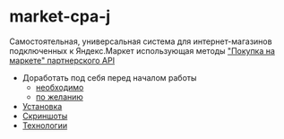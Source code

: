 market-cpa-j
============

Самостоятельная, универсальная система для интернет-магазинов подключенных к Яндекс.Маркет использующая методы ["Покупка на маркете" партнерского API](http://api.yandex.ru/market/partner/doc/dg/reference/purchase-methods.xml)

* Доработать под себя перед началом работы
    * [необходимо](https://github.com/Eternity-Yarr/market-cpa-j/wiki/%D0%A7%D1%82%D0%BE-%D0%BD%D0%B0%D0%B4%D0%BE-%D0%B4%D0%BE%D1%80%D0%B0%D0%B1%D0%BE%D1%82%D0%B0%D1%82%D1%8C)
    * [по желанию](https://github.com/Eternity-Yarr/market-cpa-j/wiki/%D0%A7%D1%82%D0%BE-%D0%BC%D0%BE%D0%B6%D0%BD%D0%BE-%D0%B4%D0%BE%D1%80%D0%B0%D0%B1%D0%BE%D1%82%D0%B0%D1%82%D1%8C)
* [Установка](https://github.com/Eternity-Yarr/market-cpa-j/wiki/%D0%A3%D1%81%D1%82%D0%B0%D0%BD%D0%BE%D0%B2%D0%BA%D0%B0)
* [Скриншоты](https://github.com/Eternity-Yarr/market-cpa-j/wiki/%D0%A1%D0%BA%D1%80%D0%B8%D0%BD%D1%88%D0%BE%D1%82%D1%8B)
* [Технологии](https://github.com/Eternity-Yarr/market-cpa-j/wiki/%D0%A2%D0%B5%D1%85%D0%BD%D0%BE%D0%BB%D0%BE%D0%B3%D0%B8%D0%B8)
